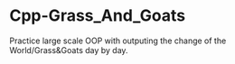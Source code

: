 # Cpp-Grass_And_Goats
Practice large scale OOP with outputing the change of the World/Grass&amp;Goats day by day.
